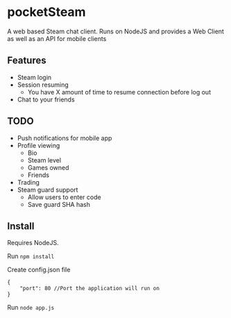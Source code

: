 # pocketSteam
A web based Steam chat client. Runs on NodeJS and provides a Web Client as well as an API for mobile clients

## Features
 * Steam login
 * Session resuming
    * You have X amount of time to resume connection before log out
 * Chat to your friends

## TODO
 * Push notifications for mobile app
 * Profile viewing
    * Bio
    * Steam level
    * Games owned
    * Friends
 * Trading
 * Steam guard support
    * Allow users to enter code
    * Save guard SHA hash

## Install
Requires NodeJS.

Run `npm install`

Create config.json file

```
{
    "port": 80 //Port the application will run on
}
```

Run `node app.js`
